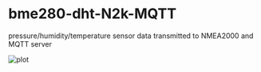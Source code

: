 # bme280-dht-N2k-MQTT
pressure/humidity/temperature sensor data transmitted to NMEA2000 and MQTT server 

![plot](https://github.com/AndrasSzep/N2K-RPM/rpm-t.png)
